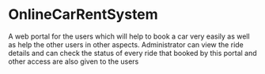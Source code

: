 # OnlineCarRentSystem
A web portal for the users which will help to book a car very easily as well as help the other users in other aspects. Administrator can view the ride details and can check the status of every ride that booked by this portal and other access are also given to the users
